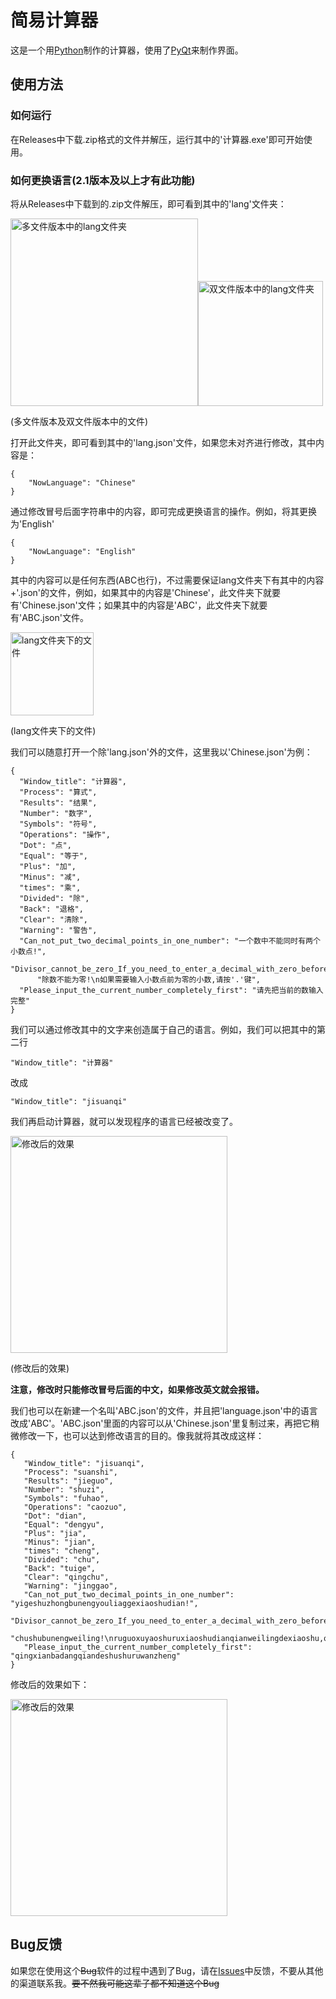 # 简易计算器
这是一个用[Python](python.org)制作的计算器，使用了[PyQt](https://riverbankcomputing.com/software/pyqt)来制作界面。
## 使用方法
### 如何运行
在Releases中下载.zip格式的文件并解压，运行其中的'计算器.exe'即可开始使用。
### 如何更换语言(2.1版本及以上才有此功能)
将从Releases中下载到的.zip文件解压，即可看到其中的'lang'文件夹：

<img width="300" alt="多文件版本中的lang文件夹" src="https://user-images.githubusercontent.com/97792909/158017402-cd059eab-4270-488c-91d9-74c017e8bdd3.png"><img width="200" alt="双文件版本中的lang文件夹" src="https://user-images.githubusercontent.com/97792909/158017454-2c0d1707-df95-47af-a435-797350ab6d35.png">

(多文件版本及双文件版本中的文件)

打开此文件夹，即可看到其中的'lang.json'文件，如果您未对齐进行修改，其中内容是：

    {
        "NowLanguage": "Chinese"
    }
    
通过修改冒号后面字符串中的内容，即可完成更换语言的操作。例如，将其更换为'English'

    {
        "NowLanguage": "English"
    }
    
其中的内容可以是任何东西(ABC也行)，不过需要保证lang文件夹下有其中的内容+'.json'的文件，例如，如果其中的内容是'Chinese'，此文件夹下就要有'Chinese.json'文件；如果其中的内容是'ABC'，此文件夹下就要有'ABC.json'文件。

<img width="133" alt="lang文件夹下的文件" src="https://user-images.githubusercontent.com/97792909/158018004-ac612011-eb9f-4f5b-923d-e90a3c1c1a68.png">

(lang文件夹下的文件)

我们可以随意打开一个除'lang.json'外的文件，这里我以'Chinese.json'为例：

    {
      "Window_title": "计算器",
      "Process": "算式",
      "Results": "结果",
      "Number": "数字",
      "Symbols": "符号",
      "Operations": "操作",
      "Dot": "点",
      "Equal": "等于",
      "Plus": "加",
      "Minus": "减",
      "times": "乘",
      "Divided": "除",
      "Back": "退格",
      "Clear": "清除",
      "Warning": "警告",
      "Can_not_put_two_decimal_points_in_one_number": "一个数中不能同时有两个小数点!",
      "Divisor_cannot_be_zero_If_you_need_to_enter_a_decimal_with_zero_before_the_decimal_point_press_key_.":
          "除数不能为零!\n如果需要输入小数点前为零的小数,请按'.'键",
      "Please_input_the_current_number_completely_first": "请先把当前的数输入完整"
    }
   
我们可以通过修改其中的文字来创造属于自己的语言。例如，我们可以把其中的第二行

    "Window_title": "计算器"
    
改成

    "Window_title": "jisuanqi"
    
我们再启动计算器，就可以发现程序的语言已经被改变了。

<img width="347" alt="修改后的效果" src="https://user-images.githubusercontent.com/97792909/158018472-a92d7855-4bd9-42e7-a517-4cad0c4f49cb.png">

(修改后的效果)

**注意，修改时只能修改冒号后面的中文，如果修改英文就会报错。**

我们也可以在新建一个名叫'ABC.json'的文件，并且把'language.json'中的语言改成'ABC'。'ABC.json'里面的内容可以从'Chinese.json'里复制过来，再把它稍微修改一下，也可以达到修改语言的目的。像我就将其改成这样：

    {
       "Window_title": "jisuanqi",
       "Process": "suanshi",
       "Results": "jieguo",
       "Number": "shuzi",
       "Symbols": "fuhao",
       "Operations": "caozuo",
       "Dot": "dian",
       "Equal": "dengyu",
       "Plus": "jia",
       "Minus": "jian",
       "times": "cheng",
       "Divided": "chu",
       "Back": "tuige",
       "Clear": "qingchu",
       "Warning": "jinggao",
       "Can_not_put_two_decimal_points_in_one_number": "yigeshuzhongbunengyouliaggexiaoshudian!",
       "Divisor_cannot_be_zero_If_you_need_to_enter_a_decimal_with_zero_before_the_decimal_point_press_key_.":
           "chushubunengweiling!\nruguoxuyaoshuruxiaoshudianqianweilingdexiaoshu,qingan'.'jian",
       "Please_input_the_current_number_completely_first": "qingxianbadangqiandeshushuruwanzheng"
    }
   
修改后的效果如下：

<img width="347" alt="修改后的效果" src="https://user-images.githubusercontent.com/97792909/158018924-fccde05d-7649-44aa-ad09-1ccb7a70b596.png">

## Bug反馈
如果您在使用这个~~Bug~~软件的过程中遇到了Bug，请在[Issues](https://github.com/AtticusHuang/VerySimpleCalculator/issues)中反馈，不要从其他的渠道联系我。~~要不然我可能这辈子都不知道这个Bug~~
